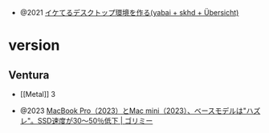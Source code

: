 - @2021 [イケてるデスクトップ環境を作る(yabai + skhd + Übersicht)](https://zenn.dev/yootaki/articles/d6ba758c63a315)

# version
## Ventura
- [[Metal]] 3


- @2023 [MacBook Pro（2023）とMac mini（2023）、ベースモデルは"ハズレ"。SSD速度が30〜50％低下 | ゴリミー](https://gori.me/macbookpro/146110)

